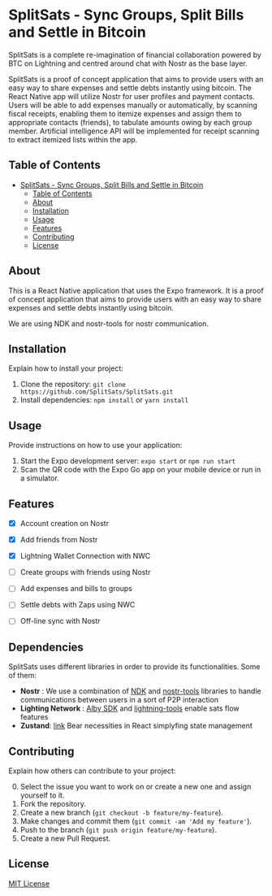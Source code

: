 # SplitSats - Sync Groups, Split Bills and Settle in Bitcoin
SplitSats is a complete re-imagination of financial collaboration powered by BTC on Lightning and centred around chat with Nostr as the base layer.

SplitSats is a proof of concept application that aims to provide users with an easy way to share expenses and settle debts instantly using bitcoin. The React Native app will utilize Nostr for user profiles and payment contacts. Users will be able to add expenses manually or automatically, by scanning fiscal receipts, enabling them to itemize expenses and assign them to appropriate contacts (friends), to tabulate amounts owing by each group member. Artificial intelligence API will be implemented for receipt scanning to extract itemized lists within the app.


## Table of Contents

- [SplitSats - Sync Groups, Split Bills and Settle in Bitcoin](#splitsats---sync-groups-split-bills-and-settle-in-bitcoin)
  - [Table of Contents](#table-of-contents)
  - [About](#about)
  - [Installation](#installation)
  - [Usage](#usage)
  - [Features](#features)
  - [Contributing](#contributing)
  - [License](#license)

## About

This is a React Native application that uses the Expo framework. It is a proof of concept application that aims to provide users with an easy way to share expenses and settle debts instantly using bitcoin. 

We are using NDK and nostr-tools for nostr communication. 


## Installation

Explain how to install your project:

1. Clone the repository: `git clone https://github.com/SplitSats/SplitSats.git`
2. Install dependencies: `npm install` or `yarn install`

## Usage

Provide instructions on how to use your application:

1. Start the Expo development server: `expo start` or `npm run start`
2. Scan the QR code with the Expo Go app on your mobile device or run in a simulator.

## Features

 - [X] Account creation on Nostr
 - [X] Add friends from Nostr 
 - [X] Lightning Wallet Connection with NWC
 - [ ] Create groups with friends using Nostr
 - [ ] Add expenses and bills to groups
 - [ ] Settle debts with Zaps using NWC
 - [ ] Off-line sync with Nostr 


## Dependencies

SplitSats uses different libraries in order to provide its functionalities. Some of them: 

- **Nostr** : We use a combination of [NDK](https://github.com/nostr-dev-kit/ndk/tree/master/ndk) and [nostr-tools](https://github.com/nbd-wtf/nostr-tools) libraries to handle communications between users in a sort of P2P interaction 
- **Lighting Network** : [Alby SDK](https://github.com/getAlby/js-sdk) and [lightning-tools](https://github.com/getAlby/js-lightning-tools) enable sats flow features
- **Zustand**: [link](https://github.com/pmndrs/zustand) Bear necessities in React simplyfing state management 


## Contributing

Explain how others can contribute to your project:

0. Select the issue you want to work on or create a new one and assign yourself to it.
1. Fork the repository.
2. Create a new branch (`git checkout -b feature/my-feature`).
3. Make changes and commit them (`git commit -am 'Add my feature'`).
4. Push to the branch (`git push origin feature/my-feature`).
5. Create a new Pull Request.

## License

[MIT License](LICENSE)

